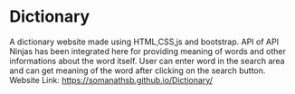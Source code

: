 # Dictionary
A dictionary website made using HTML,CSS,js and bootstrap. API of API Ninjas has been integrated here for providing meaning of words and other informations about the word itself.
User can enter word in the search area and can get meaning of the word after clicking on the search button.
Website Link: https://somanathsb.github.io/Dictionary/
